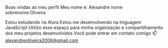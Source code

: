 Boas vindas ao meu perfil 
Meu nome é: Alexandre nome sobrenome:Oliveira

Estou estudando na Alura
Estou me desenvolvendo na linguagem JavaScript
Utilizo esse espaço para minha organização e compartilhamento dos meu projetos desenvolvidos
Você pode entrar em contato comigo 📫
alexandreolliveira2006@gmail.com

